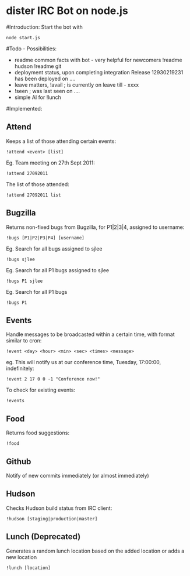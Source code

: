 dister IRC Bot on node.js
=========================
#Introduction:
Start the bot with

    node start.js

#Todo - Possibilities:
- readme common facts with bot - very helpful for newcomers
	!readme hudson
	!readme git
- deployment status, upon completing integration
	Release 12930219231 has been deployed on .... 
- leave matters, !avail <nick>; <nick> is currently on leave till - xxxx
- !seen <nick>; <nick> was last seen on .... 
- simple AI for !lunch

#Implemented:
## Attend
Keeps a list of those attending certain events:

    !attend <event> [list]

Eg. Team meeting on 27th Sept 2011:

    !attend 27092011

The list of those attended:

    !attend 27092011 list

## Bugzilla
Returns non-fixed bugs from Bugzilla, for P1|2|3|4, assigned to username:

    !bugs [P1|P2|P3|P4] [username]

Eg. Search for all bugs assigned to sjlee

    !bugs sjlee

Eg. Search for all P1 bugs assigned to sjlee

    !bugs P1 sjlee

Eg. Search for all P1 bugs

    !bugs P1

## Events
Handle messages to be broadcasted within a certain time, with format similar to
cron:

    !event <day> <hour> <min> <sec> <times> <message>

eg. This will notify us at our conference time, Tuesday, 17:00:00, indefinitely:

    !event 2 17 0 0 -1 "Conference now!"

To check for existing events:

    !events

## Food
Returns food suggestions:

    !food

## Github
Notify of new commits immediately (or almost immediately)

## Hudson
Checks Hudson build status from IRC client:

    !hudson [staging|production|master]

## Lunch (Deprecated)
Generates a random lunch location based on the added location or adds a new
location

    !lunch [location]
